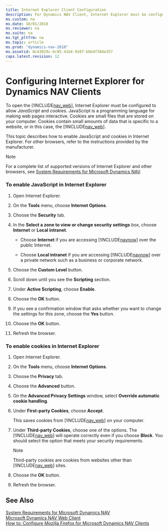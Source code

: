 ```yaml
---
title: Internet Explorer Client Configuration
description: For Dynamics NAV Client, Internet Explorer must be configured to allow JavaScript and cookies. JavaScript enables web pages to be interactive.
ms.custom: na
ms.date: 10/01/2018
ms.reviewer: na
ms.suite: na
ms.tgt_pltfrm: na
ms.topic: article
ms.prod: "dynamics-nav-2018"
ms.assetid: 0c43029c-6c85-41b4-9107-bbb4f384e357
caps.latest.revision: 12
---
```

# Configuring Internet Explorer for Dynamics NAV Clients
To open the [!INCLUDE[nav_web](includes/nav_web_md.md)], Internet Explorer must be configured to allow *JavaScript* and *cookies*. JavaScript is a programming language for making web pages interactive. Cookies are small files that are stored on your computer. Cookies contain small amounts of data that is specific to a website, or in this case, the [!INCLUDE[nav_web](includes/nav_web_md.md)].  

 This topic describes how to enable JavaScript and cookies in Internet Explorer. For other browsers, refer to the instructions provided by the manufacturer.  

> [!NOTE]  
>  For a complete list of supported versions of Internet Explorer and other browsers, see [System Requirements for Microsoft Dynamics NAV](System-Requirements-for-Microsoft-Dynamics-NAV.md).  

### To enable JavaScript in Internet Explorer  

1.  Open Internet Explorer.  

2.  On the **Tools** menu, choose **Internet Options**.  

3.  Choose the **Security** tab.  

4.  In the **Select a zone to view or change security settings** box, choose **Internet** or **Local intranet**.  

    -   Choose **Internet** if you are accessing [!INCLUDE[navnow](includes/navnow_md.md)] over the public Internet.  

    -   Choose **Local intranet** if you are accessing [!INCLUDE[navnow](includes/navnow_md.md)] over a private network such as a business or corporate network.  

5.  Choose the **Custom Level** button.  

6.  Scroll down until you see the **Scripting** section.  

7.  Under **Active Scripting**, choose **Enable**.  

8.  Choose the **OK** button.  

9. If you see a confirmation window that asks whether you want to change the settings for this zone, choose the **Yes** button.  

10. Choose the **OK** button.  

11. Refresh the browser.  

### To enable cookies in Internet Explorer  

1.  Open Internet Explorer.  

2.  On the **Tools** menu, choose **Internet Options**.  

3.  Choose the **Privacy** tab.  

4.  Choose the **Advanced** button.  

5.  On the **Advanced Privacy Settings** window, select **Override automatic cookie handling**.  

6.  Under **First-party Cookies**, choose **Accept**.  

     This saves cookies from [!INCLUDE[nav_web](includes/nav_web_md.md)] on your computer.  

7.  Under **Third-party Cookies**, choose one of the options. The [!INCLUDE[nav_web](includes/nav_web_md.md)] will operate correctly even if you choose **Block**. You should select the option that meets your security requirements.  

    > [!NOTE]  
    >  Third-party cookies are cookies from websites other than [!INCLUDE[nav_web](includes/nav_web_md.md)] sites.  

8.  Choose the **OK** button.  

9. Refresh the browser.  

## See Also  
 [System Requirements for Microsoft Dynamics NAV](System-Requirements-for-Microsoft-Dynamics-NAV.md)   
 [Microsoft Dynamics NAV Web Client](Microsoft-Dynamics-NAV-Web-Client.md)   
 [How to: Configure Mozilla Firefox for Microsoft Dynamics NAV Clients](How-to--Configure-Mozilla-Firefox-for-Microsoft-Dynamics-NAV-Clients.md)
